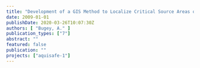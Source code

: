 ```yaml
---
title: "Development of a GIS Method to Localize Critical Source Areas of Diffuse Nitrate Pollution – Application to the Ic Catchment, France."
date: 2009-01-01
publishDate: 2020-03-26T10:07:30Z
authors: [ "Bugey, A." ]
publication_types: ["7"]
abstract: ""
featured: false
publication: ""
projects: ["aquisafe-1"]
---
```


